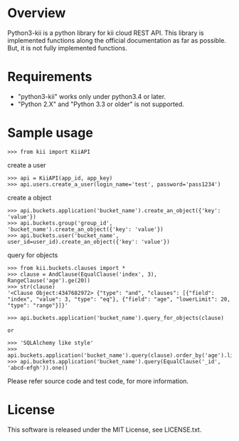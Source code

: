 Overview
=========================

Python3-kii is a python library for kii cloud REST API.
This library is implemented functions along the official documentation as far as possible.
But, it is not fully implemented functions.


Requirements
=========================

* "python3-kii" works only under python3.4 or later.
* "Python 2.X" and "Python 3.3 or older" is not supported.


Sample usage
=========================

    >>> from kii import KiiAPI

create a user

    >>> api = KiiAPI(app_id, app_key)
    >>> api.users.create_a_user(login_name='test', password='pass1234')


create a object

    >>> api.buckets.application('bucket_name').create_an_object({'key': 'value'})
    >>> api.buckets.group('group_id', 'bucket_name').create_an_object({'key': 'value'})
    >>> api.buckets.user('bucket_name', user_id=user_id).create_an_object({'key': 'value'})


query for objects

    >>> from kii.buckets.clauses import *
    >>> clause = AndClause(EqualClause('index', 3), RangeClause('age').ge(20))
    >>> str(clause)
    '<Clause Object:4347682972> {"type": "and", "clauses": [{"field": "index", "value": 3, "type": "eq"}, {"field": "age", "lowerLimit": 20, "type": "range"}]}'

    >>> api.buckets.application('bucket_name').query_for_objects(clause)

    or

    >>> 'SQLAlchemy like style'
    >>> api.buckets.application('bucket_name').query(clause).order_by('age').limit(3).all()
    >>> api.buckets.application('bucket_name').query(EqualClause('_id', 'abcd-efgh')).one()


Please refer source code and test code, for more information.


License
=========================

This software is released under the MIT License, see LICENSE.txt.
